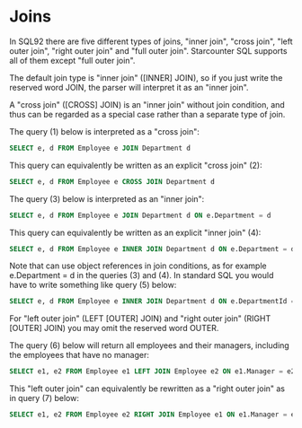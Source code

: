 # Joins

In SQL92 there are five different types of joins, "inner join", "cross join", "left outer join", "right outer join" and "full outer join". Starcounter SQL supports all of them except "full outer join".

The default join type is "inner join" \(\[INNER\] JOIN\), so if you just write the reserved word JOIN, the parser will interpret it as an "inner join".

A "cross join" \(\[CROSS\] JOIN\) is an "inner join" without join condition, and thus can be regarded as a special case rather than a separate type of join.

The query \(1\) below is interpreted as a "cross join":

```sql
SELECT e, d FROM Employee e JOIN Department d
```

This query can equivalently be written as an explicit "cross join" \(2\):

```sql
SELECT e, d FROM Employee e CROSS JOIN Department d
```

The query \(3\) below is interpreted as an "inner join":

```sql
SELECT e, d FROM Employee e JOIN Department d ON e.Department = d
```

This query can equivalently be written as an explicit "inner join" \(4\):

```sql
SELECT e, d FROM Employee e INNER JOIN Department d ON e.Department = d
```

Note that can use object references in join conditions, as for example e.Department = d in the queries \(3\) and \(4\). In standard SQL you would have to write something like query \(5\) below:

```sql
SELECT e, d FROM Employee e INNER JOIN Department d ON e.DepartmentId = d.Id
```

For "left outer join" \(LEFT \[OUTER\] JOIN\) and "right outer join" \(RIGHT \[OUTER\] JOIN\) you may omit the reserved word OUTER.

The query \(6\) below will return all employees and their managers, including the employees that have no manager:

```sql
SELECT e1, e2 FROM Employee e1 LEFT JOIN Employee e2 ON e1.Manager = e2
```

This "left outer join" can equivalently be rewritten as a "right outer join" as in query \(7\) below:

```sql
SELECT e1, e2 FROM Employee e2 RIGHT JOIN Employee e1 ON e1.Manager = e2
```

